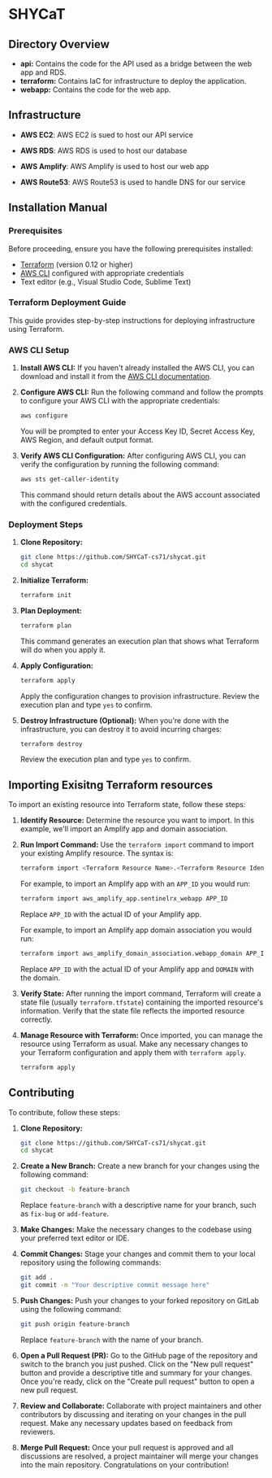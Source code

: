 # SHYCaT

## Directory Overview
- **api:** Contains the code for the API used as a bridge between the web app and RDS.
- **terraform:** Contains IaC for infrastructure to deploy the application.
- **webapp:** Contains the code for the web app.

## Infrastructure

* **AWS EC2**: AWS EC2 is sued to host our API service

* **AWS RDS**: AWS RDS is used to host our database

* **AWS Amplify**: AWS Amplify is used to host our web app

* **AWS Route53**: AWS Route53 is used to handle DNS for our service

## Installation Manual

### Prerequisites

Before proceeding, ensure you have the following prerequisites installed:

- [Terraform](https://www.terraform.io/downloads.html) (version 0.12 or higher)
- [AWS CLI](https://docs.aws.amazon.com/cli/latest/userguide/cli-chap-getting-started.html) configured with appropriate credentials
- Text editor (e.g., Visual Studio Code, Sublime Text)

### Terraform Deployment Guide

This guide provides step-by-step instructions for deploying infrastructure using Terraform.

### AWS CLI Setup

1. **Install AWS CLI:**
   If you haven't already installed the AWS CLI, you can download and install it from the [AWS CLI documentation](https://aws.amazon.com/cli/).

2. **Configure AWS CLI:**
   Run the following command and follow the prompts to configure your AWS CLI with the appropriate credentials:
   ```bash
   aws configure
   ```
   You will be prompted to enter your Access Key ID, Secret Access Key, AWS Region, and default output format.

3. **Verify AWS CLI Configuration:**
   After configuring AWS CLI, you can verify the configuration by running the following command:
   ```bash
   aws sts get-caller-identity
   ```
   This command should return details about the AWS account associated with the configured credentials.

### Deployment Steps

1. **Clone Repository:**
   ```bash
   git clone https://github.com/SHYCaT-cs71/shycat.git
   cd shycat
   ```

2. **Initialize Terraform:**
   ```bash
   terraform init
   ```

3. **Plan Deployment:**
   ```bash
   terraform plan
   ```
   This command generates an execution plan that shows what Terraform will do when you apply it.

4. **Apply Configuration:**
   ```bash
   terraform apply
   ```
   Apply the configuration changes to provision infrastructure. Review the execution plan and type `yes` to confirm.

5. **Destroy Infrastructure (Optional):**
    When you're done with the infrastructure, you can destroy it to avoid incurring charges:
    ```bash
    terraform destroy
    ```
    Review the execution plan and type `yes` to confirm.

## Importing Exisitng Terraform resources

To import an existing resource into Terraform state, follow these steps:

1. **Identify Resource:** Determine the resource you want to import. In this example, we'll import an Amplify app and domain association.

4. **Run Import Command:** Use the `terraform import` command to import your existing Amplify resource. The syntax is:

    ```bash
    terraform import <Terraform Resource Name>.<Terraform Resource Identifier> <Resource ID>
    ```

    For example, to import an Amplify app with an `APP_ID` you would run:

    ```bash
    terraform import aws_amplify_app.sentinelrx_webapp APP_ID
    ```
    Replace `APP_ID` with the actual ID of your Amplify app.

    For example, to import an Amplify app domain association you would run:

    ```bash
    terraform import aws_amplify_domain_association.webapp_domain APP_ID/DOMAIN
    ```
    Replace `APP_ID` with the actual ID of your Amplify app and `DOMAIN` with the domain.


5. **Verify State:** After running the import command, Terraform will create a state file (usually `terraform.tfstate`) containing the imported resource's information. Verify that the state file reflects the imported resource correctly.

6. **Manage Resource with Terraform:** Once imported, you can manage the resource using Terraform as usual. Make any necessary changes to your Terraform configuration and apply them with `terraform apply`.

    ```bash
    terraform apply
    ```


## Contributing

To contribute, follow these steps:

1. **Clone Repository:**
   ```bash
   git clone https://github.com/SHYCaT-cs71/shycat.git
   cd shycat
   ```

2. **Create a New Branch:**
   Create a new branch for your changes using the following command:
   ```bash
   git checkout -b feature-branch
   ```
   Replace `feature-branch` with a descriptive name for your branch, such as `fix-bug` or `add-feature`.

4. **Make Changes:**
   Make the necessary changes to the codebase using your preferred text editor or IDE.

5. **Commit Changes:**
   Stage your changes and commit them to your local repository using the following commands:
   ```bash
   git add .
   git commit -m "Your descriptive commit message here"
   ```

6. **Push Changes:**
   Push your changes to your forked repository on GitLab using the following command:
   ```bash
   git push origin feature-branch
   ```
   Replace `feature-branch` with the name of your branch.

7. **Open a Pull Request (PR):**
   Go to the GitHub page of the repository and switch to the branch you just pushed. Click on the "New pull request" button and provide a descriptive title and summary for your changes. Once you're ready, click on the "Create pull request" button to open a new pull request.

8. **Review and Collaborate:**
   Collaborate with project maintainers and other contributors by discussing and iterating on your changes in the pull request. Make any necessary updates based on feedback from reviewers.

9. **Merge Pull Request:**
   Once your pull request is approved and all discussions are resolved, a project maintainer will merge your changes into the main repository. Congratulations on your contribution!
